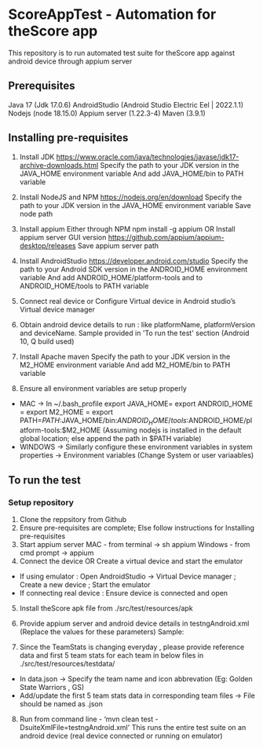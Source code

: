 # ScoreAppTest - Automation for theScore app
This repository is to run automated test suite for theScore app against android device through appium server

## Prerequisites
Java 17 (Jdk 17.0.6)
AndroidStudio (Android Studio Electric Eel | 2022.1.1)
Nodejs (node 18.15.0) 
Appium server (1.22.3-4)
Maven (3.9.1)

## Installing pre-requisites
1. Install JDK https://www.oracle.com/java/technologies/javase/jdk17-archive-downloads.html
Specify the path to your JDK version in the JAVA_HOME environment variable
And add JAVA_HOME/bin to PATH variable

2. Install NodeJS and NPM
https://nodejs.org/en/download
Specify the path to your JDK version in the JAVA_HOME environment variable
Save node path

3. Install appium 
Either through NPM
npm install -g appium
OR
Install appium server GUI version https://github.com/appium/appium-desktop/releases
Save appium server path

4. Install AndroidStudio
https://developer.android.com/studio
Specify the path to your Android SDK version in the ANDROID_HOME environment variable
And add ANDROID_HOME/platform-tools and to ANDROID_HOME/tools to PATH variable

5. Connect real device or Configure Virtual device in Android studio’s Virtual device manager

6. Obtain android device details to run : like platformName, platformVersion and deviceName. Sample provided in 'To run the test' section
(Android 10, Q build used)

7. Install Apache maven 
Specify the path to your JDK version in the M2_HOME environment variable
And add M2_HOME/bin to PATH variable

8. Ensure all environment variables are setup properly 
- MAC -> In ~/.bash_profile
export JAVA_HOME=<jdk path>
export ANDROID_HOME =<android sdk path>
export M2_HOME = <maven path installed>
export PATH=${PATH}:$JAVA_HOME/bin:$ANDROID_HOME/tools:$ANDROID_HOME/platform-tools:$M2_HOME
(Assuming nodejs is installed in the default global location; else append the path in $PATH variable)
- WINDOWS -> Similarly configure these environment variables in system properties -> Environment variables (Change System or user variaables)



## To run the test
### Setup repository
1. Clone the reppsitory from Github
2. Ensure pre-requisites are complete; Else follow instructions for Installing pre-requisites
3. Start appium server
MAC - from terminal -> sh appium
Windows - from cmd prompt -> appium 
4. Connect the device OR Create a virtual device and start the emulator
- If using emulator : Open AndroidStudio -> Virtual Device manager ; Create a new device ; Start the emulator
- If connecting real device : Ensure device is connected and open

5. Install theScore apk file from ./src/test/resources/apk 

6. Provide appium server and android device details in testngAndroid.xml (Replace the values for these parameters)
Sample:
<parameter name="platformName" value="Android"></parameter>
<parameter name="platformVersion" value="10"></parameter>
<parameter name="deviceName" value="Pixel-6"></parameter>
<parameter name="appiumRemoteHost" value="http://127.0.0.1"></parameter>
<parameter name="appiumPort" value="4723"></parameter>
<parameter name="appiumRemotePath" value="/wd/hub/"></parameter>


7. Since the TeamStats is changing everyday , please provide reference data and first 5 team stats for each team in below files in ./src/test/resources/testdata/
- In data.json -> Specify the team name and icon abbrevation (Eg: Golden State Warriors , GS)
- Add/update the first 5 team stats data in corresponding team files -> File should be named as <Team name as displayed in app>.json

8. Run from command line - 
‘mvn clean test -DsuiteXmlFile=testngAndroid.xml'
This runs the entire test suite on an android device (real device connected or running on emulator)

